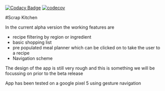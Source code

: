 [![Codacy Badge](https://app.codacy.com/project/badge/Grade/2bf3f99fc1aa4d33b472f3660a88b0c9)](https://www.codacy.com/gh/CDonalO/Scrap-Kitchen-COSC345/dashboard?utm_source=github.com&amp;utm_medium=referral&amp;utm_content=CDonalO/Scrap-Kitchen-COSC345&amp;utm_campaign=Badge_Grade) [![codecov](https://codecov.io/gh/CDonalO/Scrap-Kitchen-COSC345/branch/main/graph/badge.svg?token=7B8DTHOTGY)](https://codecov.io/gh/CDonalO/Scrap-Kitchen-COSC345)

#Scrap Kitchen

In the current alpha version the working features are

-   recipe filtering by region or ingredient
-   basic shopping list
-   pre populated meal planner which can be clicked on to take the user to a recipe
-   Navigation scheme

The design of the app is still very rough and this is something we will be focussing on prior to the beta release

App has been tested on a google pixel 5 using gesture navigation
